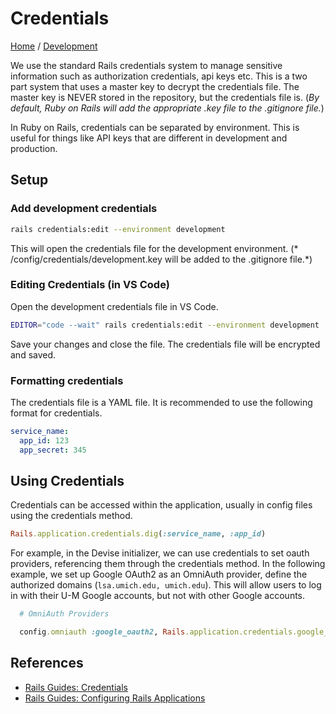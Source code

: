 # Credentials
[Home](../README.md) / [Development](../development/README.md)

We use the standard Rails credentials system to manage sensitive information such as authorization credentials, api keys etc. This is a two part system that uses a master key to decrypt the credentials file. The master key is NEVER stored in the repository, but the credentials file is. (*By default, Ruby on Rails will add the appropriate .key file to the .gitignore file.*)

In Ruby on Rails, credentials can be separated by environment. This is useful for things like API keys that are different in development and production.

## Setup

### Add development credentials

```bash
rails credentials:edit --environment development
```

This will open the credentials file for the development environment. (* /config/credentials/development.key will be added to the .gitignore file.*)

### Editing Credentials (in VS Code)

Open the development credentials file in VS Code.
```bash
EDITOR="code --wait" rails credentials:edit --environment development
```

Save your changes and close the file. The credentials file will be encrypted and saved.

### Formatting credentials

The credentials file is a YAML file. It is recommended to use the following format for credentials.

```yaml
service_name:
  app_id: 123
  app_secret: 345
```

## Using Credentials

Credentials can be accessed within the application, usually in config files using the credentials method.

```ruby
Rails.application.credentials.dig(:service_name, :app_id)
```

For example, in the Devise initializer, we can use credentials to set oauth providers, referencing them through the credentials method. In the following example, we set up Google OAuth2 as an OmniAuth provider, define the authorized domains (```lsa.umich.edu, umich.edu```). This will allow users to log in with their U-M Google accounts, but not with other Google accounts.

```ruby
  # OmniAuth Providers

  config.omniauth :google_oauth2, Rails.application.credentials.google_oauth2[:APP_ID], Rails.application.credentials.google_oauth2[:APP_SECRET], scope: "userinfo.email, userinfo.profile", prompt: "select_account", image_aspect_ratio: "square", image_size: 50, hd: %w[umich.edu lsa.umich.edu]
```

## References

- [Rails Guides: Credentials](https://guides.rubyonrails.org/security.html#custom-credentials)
- [Rails Guides: Configuring Rails Applications](https://guides.rubyonrails.org/configuring.html#creating-and-customizing-rails-generators)